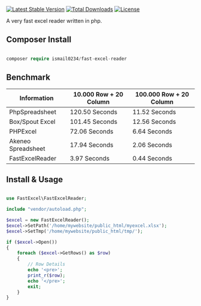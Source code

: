 [![Latest Stable Version](https://poser.pugx.org/ismail0234/fast-excel-reader/v/stable)](https://packagist.org/packages/ismail0234/fast-excel-reader)
[![Total Downloads](https://poser.pugx.org/ismail0234/fast-excel-reader/downloads)](https://packagist.org/packages/ismail0234/fast-excel-reader)
[![License](https://poser.pugx.org/ismail0234/fast-excel-reader/license)](https://packagist.org/packages/ismail0234/fast-excel-reader)

A very fast excel reader written in php.

## Composer Install

```php

composer require ismail0234/fast-excel-reader

```

## Benchmark

| Information        | 10.000 Row + 20 Column | 100.000 Row + 20 Column |
|--------------------|------------------------|-------------------------|
| PhpSpreadsheet     | 120.50 Seconds         | 11.52 Seconds           |
| Box/Spout Excel    | 101.45 Seconds         | 12.56 Seconds           |
| PHPExcel           | 72.06 Seconds          | 6.64 Seconds            |
| Akeneo Spreadsheet | 17.94 Seconds          | 2.06 Seconds            |
| FastExcelReader    | 3.97 Seconds           | 0.44 Seconds            |

## Install & Usage

```php

use FastExcel\FastExcelReader;

include "vendor/autoload.php";

$excel = new FastExcelReader();
$excel->SetPath('/home/mywebsite/public_html/myexcel.xlsx');
$excel->SetTmp('/home/mywebsite/public_html/tmp/');

if ($excel->Open())
{
	foreach ($excel->GetRows() as $row) 
	{
		// Row Details
		echo '<pre>';
		print_r($row);
		echo '</pre>';
		exit;
	}
}
```
